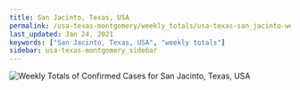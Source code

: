 ```yaml
---
title: San Jacinto, Texas, USA
permalink: /usa-texas-montgomery/weekly_totals/usa-texas-san_jacinto-weekly_totals.html
last_updated: Jan 24, 2021
keywords: ["San Jacinto, Texas, USA", "weekly totals"]
sidebar: usa-texas-montgomery_sidebar
---
```


![Weekly Totals of Confirmed Cases for San Jacinto, Texas, USA](/covid_tracker/images/graphs/usa-texas-san_jacinto-weekly_totals_graph.png)

